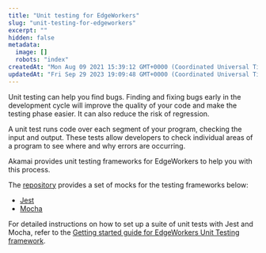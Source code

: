 ```yaml
---
title: "Unit testing for EdgeWorkers"
slug: "unit-testing-for-edgeworkers"
excerpt: ""
hidden: false
metadata: 
  image: []
  robots: "index"
createdAt: "Mon Aug 09 2021 15:39:12 GMT+0000 (Coordinated Universal Time)"
updatedAt: "Fri Sep 29 2023 19:09:48 GMT+0000 (Coordinated Universal Time)"
---
```

Unit testing can help you find bugs. Finding and fixing bugs early in the development cycle will improve the quality of your code and make the testing phase easier. It can also reduce the risk of regression. 

A unit test runs code over each segment of your program, checking the input and output. These tests allow developers to check individual areas of a program to see where and why errors are occurring.

Akamai provides unit testing frameworks for EdgeWorkers to help you with this process. 

The [repository](https://github.com/akamai/edgeworkers-unittest) provides a set of mocks for the testing frameworks below:

- [Jest](https://github.com/akamai/edgeworkers-unittest/tree/main/jest)
- [Mocha](https://github.com/akamai/edgeworkers-unittest/tree/main/mocha)

For detailed instructions on how to set up a suite of unit tests with Jest and Mocha, refer to the [Getting started guide for EdgeWorkers Unit Testing framework](https://github.com/akamai/edgeworkers-unittest).
